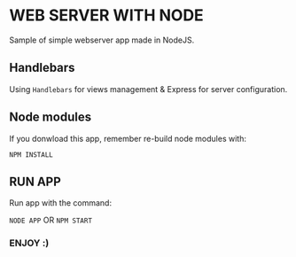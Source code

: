 # WEB SERVER WITH NODE

Sample of simple webserver app made in NodeJS.

## Handlebars

Using `Handlebars` for views management & Express for server configuration.

## Node modules

If you donwload this app, remember re-build node modules with:

`NPM INSTALL`

## RUN APP

Run app with the command:

`NODE APP`
OR
`NPM START`

### ENJOY :)